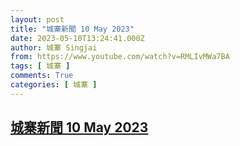 ```yaml
---
layout: post
title: "城寨新聞 10 May 2023"
date: 2023-05-10T13:24:41.000Z
author: 城寨 Singjai
from: https://www.youtube.com/watch?v=RMLIvMWa7BA
tags: [ 城寨 ]
comments: True
categories: [ 城寨 ]
---
```

<!--1683725081000-->
[城寨新聞 10 May 2023](https://www.youtube.com/watch?v=RMLIvMWa7BA)
------

<div>

</div>
